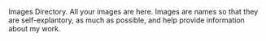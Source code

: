 Images Directory.
All your images are here.
Images are names so that they are self-explantory, as much as possible, and help provide information about my work.


